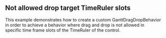 ## Not allowed drop target TimeRuler slots
This example demonstrates how to create a custom GanttDragDropBehavior in order to achieve a behavior where drag and drop is not allowed in specific time frame slots of the TimeRuler of the control.

[//]: <keywords:ganttdragdropbehavior, drag, frame>